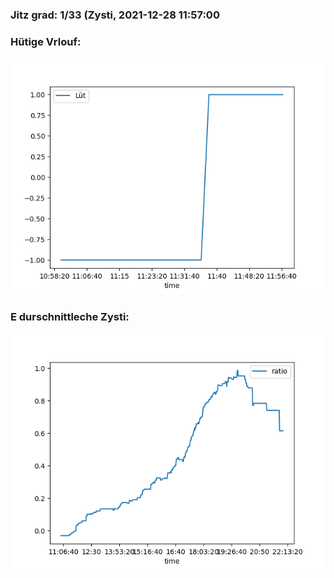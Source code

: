 ### Jitz grad: 1/33 (Zysti, 2021-12-28 11:57:00

### Hütige Vrlouf:
![Graph](Today.png)

### E durschnittleche Zysti:
![Graph](Zysti.png)